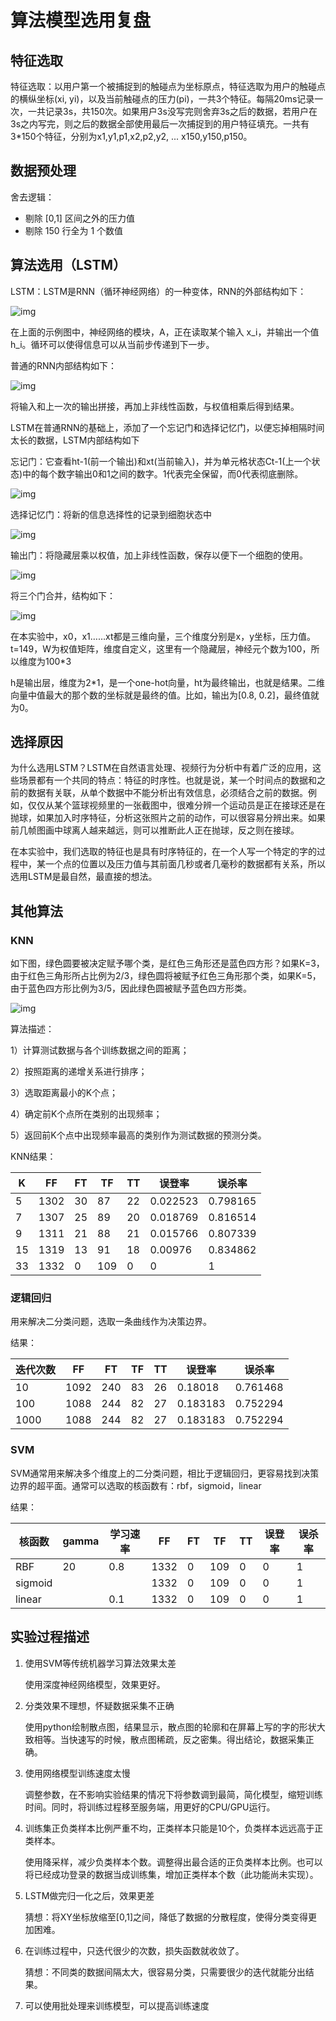 # 算法模型选用复盘

## 特征选取

特征选取：以用户第一个被捕捉到的触碰点为坐标原点，特征选取为用户的触碰点的横纵坐标(xi, yi)，以及当前触碰点的压力(pi)，一共3个特征。每隔20ms记录一次，一共记录3s，共150次。如果用户3s没写完则舍弃3s之后的数据，若用户在3s之内写完，则之后的数据全部使用最后一次捕捉到的用户特征填充。一共有3*150个特征，分别为x1,y1,p1,x2,p2,y2, ... x150,y150,p150。

## 数据预处理

 舍去逻辑：

- 剔除 [0,1] 区间之外的压力值
- 剔除 150 行全为 1 个数值

## 算法选用（LSTM）

LSTM：LSTM是RNN（循环神经网络）的一种变体，RNN的外部结构如下：

![img](https://upload-images.jianshu.io/upload_images/42741-d6749df8fb93b0b0.png?imageMogr2/auto-orient/strip%7CimageView2/2/w/1240)

在上面的示例图中，神经网络的模块，A，正在读取某个输入 x_i，并输出一个值 h_i。循环可以使得信息可以从当前步传递到下一步。

普通的RNN内部结构如下：

![img](https://upload-images.jianshu.io/upload_images/42741-9ac355076444b66f.png?imageMogr2/auto-orient/strip%7CimageView2/2/w/1240)

将输入和上一次的输出拼接，再加上非线性函数，与权值相乘后得到结果。

LSTM在普通RNN的基础上，添加了一个忘记门和选择记忆门，以便忘掉相隔时间太长的数据，LSTM内部结构如下

忘记门：它查看ht-1(前一个输出)和xt(当前输入)，并为单元格状态Ct-1(上一个状态)中的每个数字输出0和1之间的数字。1代表完全保留，而0代表彻底删除。

![img](https://upload-images.jianshu.io/upload_images/6592751-e64119ca92a040e0.png?imageMogr2/auto-orient/strip%7CimageView2/2/w/1000/format/webp)

选择记忆门：将新的信息选择性的记录到细胞状态中 

![img](https://upload-images.jianshu.io/upload_images/6592751-cd0200cc57a31fc2.png?imageMogr2/auto-orient/strip%7CimageView2/2/w/1000/format/webp)

输出门：将隐藏层乘以权值，加上非线性函数，保存以便下一个细胞的使用。



![img](https://upload-images.jianshu.io/upload_images/6592751-331b3b7eb76d5b98.png?imageMogr2/auto-orient/strip%7CimageView2/2/w/1000/format/webp)

将三个门合并，结构如下：

![img](https://upload-images.jianshu.io/upload_images/42741-dd3d241fa44a71c0.png?imageMogr2/auto-orient/strip%7CimageView2/2/w/1240)

在本实验中，x0，x1……xt都是三维向量，三个维度分别是x，y坐标，压力值。t=149，W为权值矩阵，维度自定义，这里有一个隐藏层，神经元个数为100，所以维度为100*3

h是输出层，维度为2*1，是一个one-hot向量，ht为最终输出，也就是结果。二维向量中值最大的那个数的坐标就是最终的值。比如，输出为[0.8, 0.2]，最终值就为0。

## 选择原因

为什么选用LSTM？LSTM在自然语言处理、视频行为分析中有着广泛的应用，这些场景都有一个共同的特点：特征的时序性。也就是说，某一个时间点的数据和之前的数据有关联，从单个数据中不能分析出有效信息，必须结合之前的数据。例如，仅仅从某个篮球视频里的一张截图中，很难分辨一个运动员是正在接球还是在抛球，如果加入时序特征，分析这张照片之前的动作，可以很容易分辨出来。如果前几帧图画中球离人越来越远，则可以推断此人正在抛球，反之则在接球。

在本实验中，我们选取的特征也是具有时序特征的，在一个人写一个特定的字的过程中，某一个点的位置以及压力值与其前面几秒或者几毫秒的数据都有关系，所以选用LSTM是最自然，最直接的想法。

## 其他算法

### KNN

如下图，绿色圆要被决定赋予哪个类，是红色三角形还是蓝色四方形？如果K=3，由于红色三角形所占比例为2/3，绿色圆将被赋予红色三角形那个类，如果K=5，由于蓝色四方形比例为3/5，因此绿色圆被赋予蓝色四方形类。

![img](https://s2.ax1x.com/2019/05/19/EjQxGq.jpg)

算法描述：

1）计算测试数据与各个训练数据之间的距离；

2）按照距离的递增关系进行排序；

3）选取距离最小的K个点；

4）确定前K个点所在类别的出现频率；

5）返回前K个点中出现频率最高的类别作为测试数据的预测分类。

KNN结果：

| K    | FF   | FT   | TF   | TT   | 误登率   | 误杀率   |
| ---- | ---- | ---- | ---- | ---- | -------- | -------- |
| 5    | 1302 | 30   | 87   | 22   | 0.022523 | 0.798165 |
| 7    | 1307 | 25   | 89   | 20   | 0.018769 | 0.816514 |
| 9    | 1311 | 21   | 88   | 21   | 0.015766 | 0.807339 |
| 15   | 1319 | 13   | 91   | 18   | 0.00976  | 0.834862 |
| 33   | 1332 | 0    | 109  | 0    | 0        | 1        |

### 逻辑回归

用来解决二分类问题，选取一条曲线作为决策边界。

结果：

| 迭代次数 | FF   | FT   | TF   | TT   | 误登率   | 误杀率   |
| -------- | ---- | ---- | ---- | ---- | -------- | -------- |
| 10       | 1092 | 240  | 83   | 26   | 0.18018  | 0.761468 |
| 100      | 1088 | 244  | 82   | 27   | 0.183183 | 0.752294 |
| 1000     | 1088 | 244  | 82   | 27   | 0.183183 | 0.752294 |

### SVM

SVM通常用来解决多个维度上的二分类问题，相比于逻辑回归，更容易找到决策边界的超平面。通常可以选取的核函数有：rbf，sigmoid，linear

结果：

| 核函数  | gamma | 学习速率 | FF   | FT   | TF   | TT   | 误登率 | 误杀率 |
| ------- | ----- | -------- | ---- | ---- | ---- | ---- | ------ | ------ |
| RBF     | 20    | 0.8      | 1332 | 0    | 109  | 0    | 0      | 1      |
| sigmoid |       |          | 1332 | 0    | 109  | 0    | 0      | 1      |
| linear  |       | 0.1      | 1332 | 0    | 109  | 0    | 0      | 1      |

##  实验过程描述

1. 使用SVM等传统机器学习算法效果太差

   使用深度神经网络模型，效果更好。

2. 分类效果不理想，怀疑数据采集不正确

   使用python绘制散点图，结果显示，散点图的轮廓和在屏幕上写的字的形状大致相等。当快速写的时候，散点图稀疏，反之密集。得出结论，数据采集正确。

3. 使用网络模型训练速度太慢

   调整参数，在不影响实验结果的情况下将参数调到最简，简化模型，缩短训练时间。同时，将训练过程移至服务端，用更好的CPU/GPU运行。

4. 训练集正负类样本比例严重不均，正类样本只能是10个，负类样本远远高于正类样本。

   使用降采样，减少负类样本个数。调整得出最合适的正负类样本比例。也可以将已经成功登录的数据当成训练集，增加正类样本个数（此功能尚未实现）。

5. LSTM做完归一化之后，效果更差

   猜想：将XY坐标放缩至[0,1]之间，降低了数据的分散程度，使得分类变得更加困难。

6. 在训练过程中，只迭代很少的次数，损失函数就收敛了。

   猜想：不同类的数据间隔太大，很容易分类，只需要很少的迭代就能分出结果。

7. 可以使用批处理来训练模型，可以提高训练速度